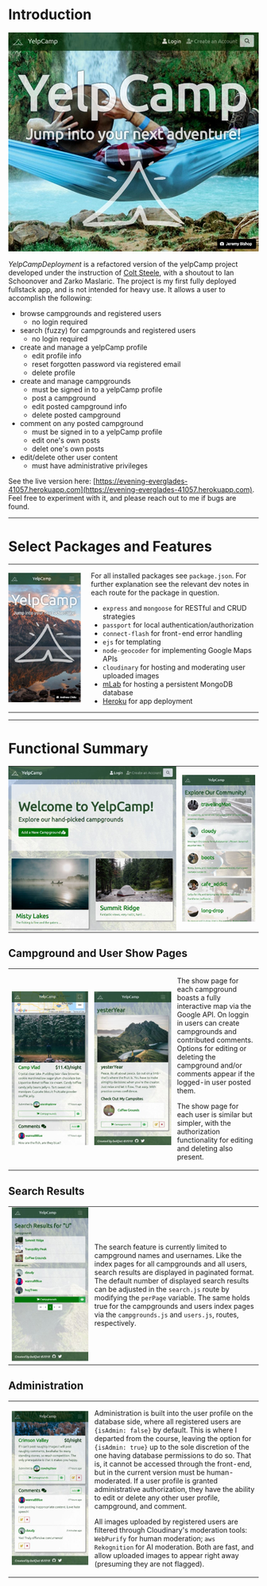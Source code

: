 # Introduction
![landing-page.jpg](public/pics/landing-page.jpg)

*YelpCampDeployment* is a refactored version of the yelpCamp project developed under the instruction of [Colt Steele](https://www.udemy.com/the-web-developer-bootcamp/), with a shoutout to Ian Schoonover and Zarko Maslaric. The project is my first fully deployed fullstack app, and is not intended for heavy use. It allows a user to accomplish the following:

  * browse campgrounds and registered users
    - no login required
  * search (fuzzy) for campgrounds and registered users
    - no login required
  * create and manage a yelpCamp profile
    - edit profile info
    - reset forgotten password via registered email
    - delete profile
  * create and manage campgrounds
    - must be signed in to a yelpCamp profile
    - post a campground
    - edit posted campground info
    - delete posted campground
  * comment on any posted campground
    - must be signed in to a yelpCamp profile
    - edit one's own posts
    - delet one's own posts
  * edit/delete other user content
    - must have administrative privileges

See the live version here: [https://evening-everglades-41057.herokuapp.com](https://evening-everglades-41057.herokuapp.com). Feel free to experiment with it, and please reach out to me if bugs are found.

<hr>

# Select Packages and Features
<table style="border-collapse: collapse;">
  <tr style="padding: 0">
    <td style="padding: 0 20px 0 0" width="33%"><img src="public/pics/landing-page-responsive.jpg"></td>
    <td style="padding: 0">

For all installed packages see `package.json`. For further explanation see the relevant dev notes in each route for the package in question.

  * `express` and `mongoose` for RESTful and CRUD strategies
  * `passport` for local authentication/authorization
  * `connect-flash` for front-end error handling
  * `ejs` for templating
  * `node-geocoder` for implementing Google Maps APIs
  * `cloudinary` for hosting and moderating user uploaded images
  * [mLab](https://mlab.com/) for hosting a persistent MongoDB database
  * [Heroku](https://www.heroku.com/home) for app deployment
    </td>
  </tr>
</table>

<hr>

# Functional Summary
<table>
  <tr style="padding: 0">
    <td style="padding: 0 5px 0 0" width="68%"><img src="public/pics/campgrounds-index.jpg"></td>
    <td style="padding-left: 0 0 0 5px" width="33%"><img src="public/pics/users-index-responsive.jpg"></td>
  </tr>
</table>

## Campground and User Show Pages
<table>
  <tr style="padding: 0">
    <td style="padding-right: 5px" width="33%"><img src="public/pics/campground-show-responsive.jpg"></td>
    <td style="padding-right: 5px" width="33%"><img src="public/pics/user-show-signed-in-responsive.jpg"></td>
    <td>

The show page for each campground boasts a fully interactive map via the Google API. On loggin in users can create campgrounds and contributed comments. Options for editing or deleting the campground and/or comments appear if the logged-in user posted them.

The show page for each user is similar but simpler, with the authorization functionality for editing and deleting also present.
    </td>
  </tr>
</table>

## Search Results
<table>
  <tr style="padding: 0">
    <td style="padding-right: 5px" width="33%"><img src="public/pics/search-results-responsive.jpg"></td>
    <td>

The search feature is currently limited to campground names and usernames. Like the index pages for all campgrounds and all users, search results are displayed in paginated format. The default number of displayed search results can be adjusted in the `search.js` route by modifying the `perPage` variable. The same holds true for the campgrounds and users index pages via the `campgrounds.js` and `users.js`, routes, respectively.
    </td>
  </tr>
</table>

## Administration
<table>
  <tr style="padding: 0">
    <td style="padding-right: 5px" width="33%"><img src="public/pics/admin-override-responsive.jpg"></td>
    <td>

Administration is built into the user profile on the database side, where all registered users are `{isAdmin: false}` by default. This is where I departed from the course, leaving the option for `{isAdmin: true}` up to the sole discretion of the one having database permissions to do so. That is, it cannot be accessed through the front-end, but in the current version must be human-moderated. If a user profile is granted administrative authorization, they have the ability to edit or delete any other user profile, campground, and comment.

All images uploaded by registered users are filtered through Cloudinary's moderation tools: `WebPurify` for human moderation; `aws Rekognition` for AI moderation. Both are fast, and allow uploaded images to appear right away (presuming they are not flagged).
    </td>
  </tr>
</table>